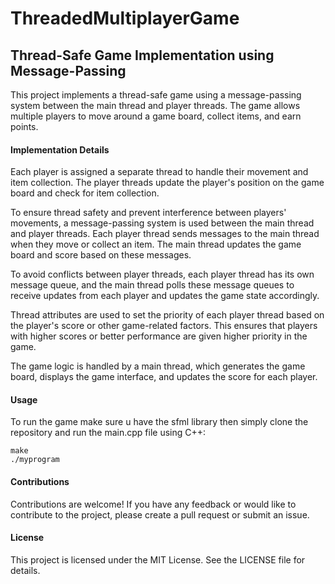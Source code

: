 # ThreadedMultiplayerGame

## Thread-Safe Game Implementation using Message-Passing
This project implements a thread-safe game using a message-passing system between the main thread and player threads. The game allows multiple players to move around a game board, collect items, and earn points.

#### Implementation Details
Each player is assigned a separate thread to handle their movement and item collection. The player threads update the player's position on the game board and check for item collection.

To ensure thread safety and prevent interference between players' movements, a message-passing system is used between the main thread and player threads. Each player thread sends messages to the main thread when they move or collect an item. The main thread updates the game board and score based on these messages.

To avoid conflicts between player threads, each player thread has its own message queue, and the main thread polls these message queues to receive updates from each player and updates the game state accordingly.

Thread attributes are used to set the priority of each player thread based on the player's score or other game-related factors. This ensures that players with higher scores or better performance are given higher priority in the game.

The game logic is handled by a main thread, which generates the game board, displays the game interface, and updates the score for each player.

#### Usage
To run the game make sure u have the sfml library then simply clone the repository and run the main.cpp file using C++:
```
make 
./myprogram
```

#### Contributions
Contributions are welcome! If you have any feedback or would like to contribute to the project, please create a pull request or submit an issue.

#### License
This project is licensed under the MIT License. See the LICENSE file for details.
